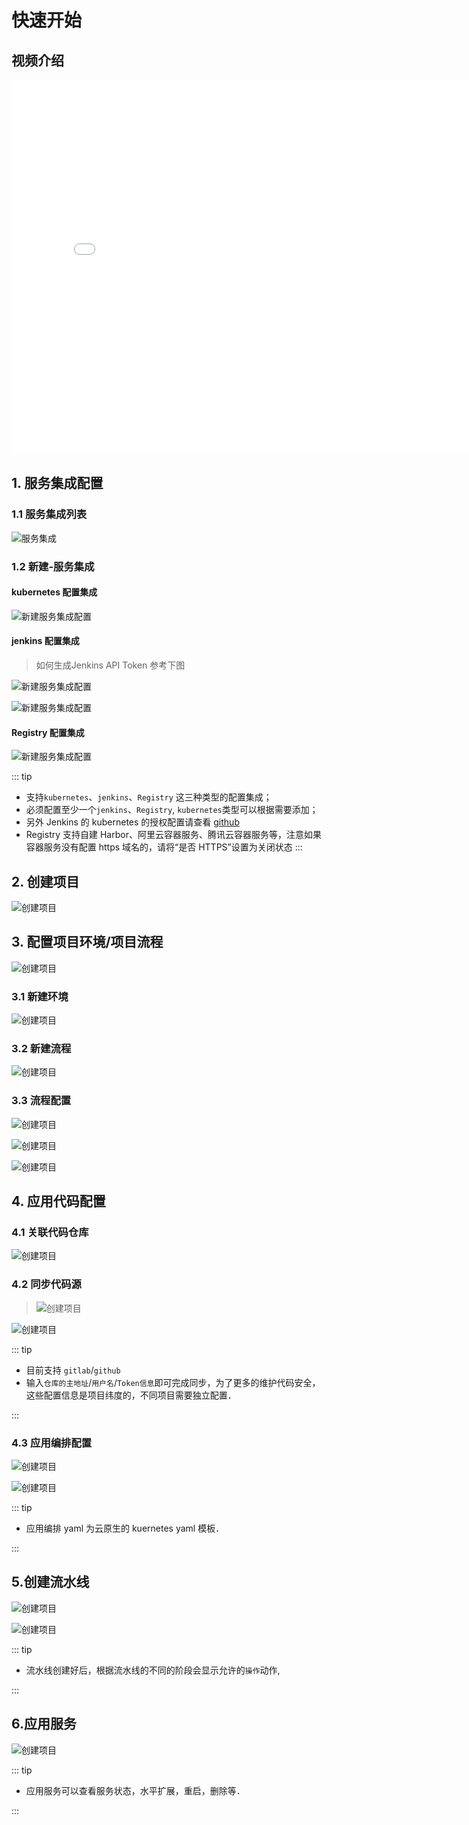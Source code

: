 # 快速开始

## 视频介绍

<iframe src="//player.bilibili.com/player.html?aid=420715943&cid=413510859&page=1" scrolling="no" width="800px" height="600px" border="0" frameborder="no" framespacing="0" allowfullscreen="true"></iframe>

## 1. 服务集成配置

### 1.1 服务集成列表

![服务集成](../assets/guide/service-inter.png)

### 1.2 新建-服务集成

#### kubernetes 配置集成

![新建服务集成配置](../assets/guide/service-inter02.png)

#### jenkins 配置集成

> 如何生成Jenkins API Token 参考下图

![新建服务集成配置](../assets/guide/jenkins/service-integrate03-01.png)

![新建服务集成配置](../assets/guide/service-inter03.png)

#### Registry 配置集成

![新建服务集成配置](../assets/guide/service-inter04.png)

::: tip

- 支持`kubernetes`、`jenkins`、`Registry` 这三种类型的配置集成；
- 必须配置至少一个`jenkins`、`Registry`, `kubernetes`类型可以根据需要添加；
- 另外 Jenkins 的 kubernetes 的授权配置请查看 [github](https://github.com/warm-native/docs/tree/master/jenkins/topic002/deploy)
- Registry 支持自建 Harbor、阿里云容器服务、腾讯云容器服务等，注意如果容器服务没有配置 https 域名的，请将“是否 HTTPS”设置为关闭状态
  :::

## 2. 创建项目

![创建项目](../assets/guide/project01.png)

## 3. 配置项目环境/项目流程

![创建项目](../assets/guide/project02.png)

### 3.1 新建环境

![创建项目](../assets/guide/project03.png)

### 3.2 新建流程

![创建项目](../assets/guide/project04.png)

### 3.3 流程配置

![创建项目](../assets/guide/project05.png)

![创建项目](../assets/guide/project06.png)

![创建项目](../assets/guide/project07.png)

## 4. 应用代码配置

### 4.1 关联代码仓库

![创建项目](../assets/guide/project08.png)

### 4.2 同步代码源

> ![创建项目](../assets/guide/project09.png)

![创建项目](../assets/guide/project10.png)

::: tip

- 目前支持 `gitlab`/`github`
- 输入`仓库的主地址`/`用户名`/`Token信息`即可完成同步，为了更多的维护代码安全，这些配置信息是项目纬度的，不同项目需要独立配置．

:::

### 4.3 应用编排配置

![创建项目](../assets/guide/project11.png)

![创建项目](../assets/guide/project12.png)

::: tip

- 应用编排 yaml 为云原生的 kuernetes yaml 模板．

:::

## 5.创建流水线

![创建项目](../assets/guide/project13.png)

![创建项目](../assets/guide/project14.png)

::: tip

- 流水线创建好后，根据流水线的不同的阶段会显示允许的`操作`动作,

:::

## 6.应用服务

![创建项目](../assets/guide/project15.png)

::: tip

- 应用服务可以查看服务状态，水平扩展，重启，删除等．

:::
